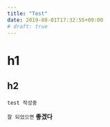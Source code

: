```yaml
---
title: "Test"
date: 2019-08-01T17:32:55+09:00
# draft: true
---
```




# h1

## h2

```
test 작성중
```

`잘 되었으면` **좋겠다**

